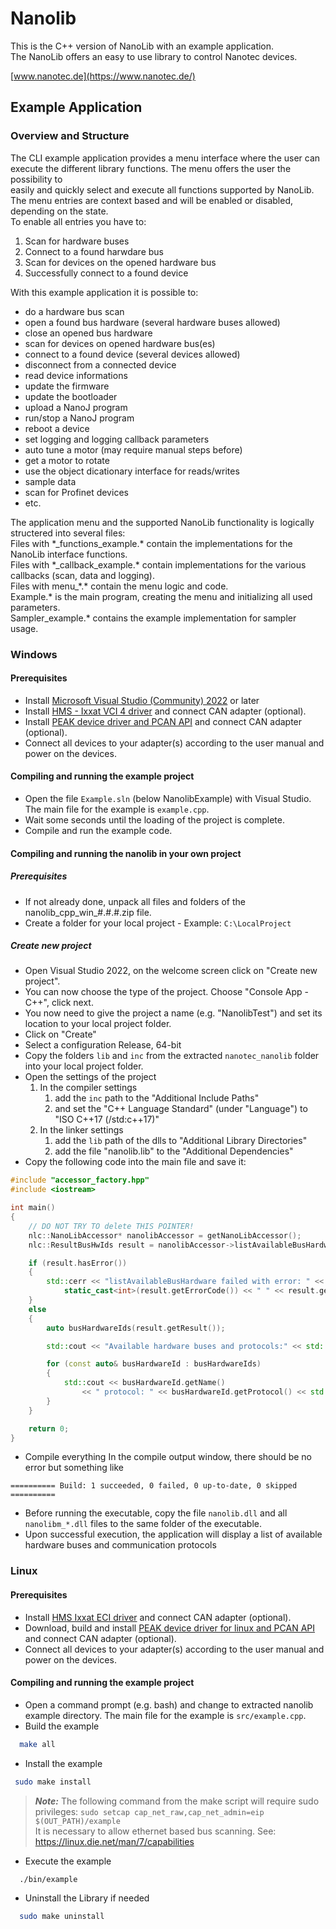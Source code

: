 # Nanolib

This is the C++ version of NanoLib with an example application. <br>
The NanoLib offers an easy to use library to control Nanotec devices.

[www.nanotec.de](https://www.nanotec.de/)

## Example Application
### Overview and Structure
The CLI example application provides a menu interface where the user can execute
the different library functions. The menu offers the user the possibility to <br>
easily and quickly select and execute all functions supported by NanoLib. <br>
The menu entries are context based and will be enabled or disabled, depending on
the state.<br>
To enable all entries you have to:
1. Scan for hardware buses
2. Connect to a found harwdare bus
3. Scan for devices on the opened hardware bus
4. Successfully connect to a found device<br>
 
With this example application it is possible to:<br> 
- do a hardware bus scan
- open a found bus hardware (several hardware buses allowed)
- close an opened bus hardware
- scan for devices on opened hardware bus(es)
- connect to a found device (several devices allowed)
- disconnect from a connected device 
- read device informations
- update the firmware
- update the bootloader
- upload a NanoJ program
- run/stop a NanoJ program
- reboot a device
- set logging and logging callback parameters
- auto tune a motor (may require manual steps before)
- get a motor to rotate
- use the object dicationary interface for reads/writes
- sample data
- scan for Profinet devices
- etc.

The application menu and the supported NanoLib functionality is logically structered into several files:<br>
Files with \*_functions_example.* contain the implementations for the NanoLib interface functions.<br>
Files with \*_callback_example.* contain implementations for the various callbacks (scan, data and logging).<br>
Files with menu\_\*.\* contain the menu logic and code.<br>
Example.* is the main program, creating the menu and initializing all used parameters.<br>
Sampler_example.* contains the example implementation for sampler usage.<br>

### Windows
#### Prerequisites
- Install [Microsoft Visual Studio (Community) 2022](https://visualstudio.microsoft.com/de/vs/community/) or later
- Install [HMS - Ixxat VCI 4 driver](https://hmsnetworks.blob.core.windows.net/nlw/docs/default-source/products/ixxat/monitored/pc-interface-cards/vci-v4-0-1240-windows-11-10.zip?sfvrsn=2d1dfdd7_69) and connect CAN adapter (optional).
- Install [PEAK device driver and PCAN API](https://www.peak-system.com/quick/DrvSetup) and connect CAN adapter (optional).
- Connect all devices to your adapter(s) according to the user manual and power on the devices.

#### Compiling and running the example project
- Open the file ```Example.sln``` (below NanolibExample) with Visual Studio. The main file for the example is ```example.cpp```.
- Wait some seconds until the loading of the project is complete.
- Compile and run the example code.
  
#### Compiling and running the nanolib in your own project
##### Prerequisites
- If not already done, unpack all files and folders of the nanolib_cpp_win_#.#.#.zip file.
- Create a folder for your local project - Example: ```C:\LocalProject```

##### Create new project
- Open Visual Studio 2022, on the welcome screen click on "Create new project".
- You can now choose the type of the project. Choose "Console App - C++", click next.
- You now need to give the project a name (e.g. "NanolibTest") and set its location to your local project folder.
- Click on "Create"
- Select a configuration Release, 64-bit
- Copy the folders ```lib``` and ```inc``` from the extracted ```nanotec_nanolib``` folder into your local project folder. 
- Open the settings of the project
   1. In the compiler settings
      1. add the ```inc``` path to the "Additional Include Paths"
      2. and set the "C++ Language Standard" (under "Language") to "ISO C++17 (/std:c++17)"
   2. In the linker settings
      1. add the ```lib``` path of the dlls to "Additional Library Directories"
      2. add the file "nanolib.lib" to the "Additional Dependencies"
- Copy the following code into the main file and save it:
```C++
#include "accessor_factory.hpp"
#include <iostream>

int main()
{
	// DO NOT TRY TO delete THIS POINTER!
	nlc::NanoLibAccessor* nanolibAccessor = getNanoLibAccessor();
	nlc::ResultBusHwIds result = nanolibAccessor->listAvailableBusHardware();

	if (result.hasError())
	{
		std::cerr << "listAvailableBusHardware failed with error: " <<
			static_cast<int>(result.getErrorCode()) << " " << result.getError() << std::endl;
	}
	else
	{
		auto busHardwareIds(result.getResult());

		std::cout << "Available hardware buses and protocols:" << std::endl;

		for (const auto& busHardwareId : busHardwareIds)
		{
			std::cout << busHardwareId.getName()
				<< " protocol: " << busHardwareId.getProtocol() << std::endl;
		}
	}

	return 0;
}

```
- Compile everything
 In the compile output window, there should be no error but something like
```
========== Build: 1 succeeded, 0 failed, 0 up-to-date, 0 skipped ==========
```
- Before running the executable, copy the file ```nanolib.dll``` and all ```nanolibm_*.dll``` files to the same folder of the executable.
- Upon successful execution, the application will display a list of available hardware buses and communication protocols


### Linux
#### Prerequisites
- Install [HMS Ixxat ECI driver](https://hmsnetworks.blob.core.windows.net/nlw/docs/default-source/products/ixxat/monitored/pc-interface-cards/eci-linux.zip?sfvrsn=19eb48d7_53) and connect CAN adapter (optional).
- Download, build and install [PEAK device driver for linux and PCAN API](https://www.peak-system.com/quick/PCAN-Linux-Driver) and connect CAN adapter (optional).
- Connect all devices to your adapter(s) according to the user manual and power on the devices.
  
#### Compiling and running the example project
- Open a command prompt (e.g. bash) and change to extracted nanolib example directory. The main file for the example is ```src/example.cpp```.
- Build the example
```bash
  make all
```
- Install the example
 ```bash
  sudo make install
``` 
> **_Note:_** The following command from the make script will require sudo privileges:  ```sudo setcap cap_net_raw,cap_net_admin=eip $(OUT_PATH)/example``` \
> It is necessary to allow ethernet based bus scanning. See: https://linux.die.net/man/7/capabilities

- Execute the example
```bash
  ./bin/example
```

- Uninstall the Library if needed
```bash
  sudo make uninstall
```